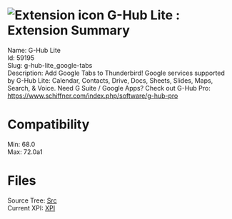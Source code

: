 # ![Extension icon](https://addons.thunderbird.net/user-media/addon_icons/59/59195-64.png?modified=1567791114) G-Hub Lite : Extension Summary

Name: G-Hub Lite  
Id: 59195  
Slug: g-hub-lite_google-tabs  
Description: Add Google Tabs to Thunderbird! Google services supported by G-Hub Lite: Calendar, Contacts, Drive, Docs, Sheets, Slides, Maps,  Search, &amp; Voice. Need G Suite / Google Apps? Check out G-Hub Pro: <a rel="nofollow" href="https://outgoing.prod.mozaws.net/v1/d90596d287ae5c40a7edf929bed474afafa19ef4c1cad7b50c60a4d3376f40ca/https%3A//www.schiffner.com/index.php/software/g-hub-pro">https://www.schiffner.com/index.php/software/g-hub-pro</a>
  

# Compatibility
Min: 68.0  
Max: 72.0a1  

# Files

Source Tree: [Src](C:/Dev/Thunderbird/ThunderKdB/xall/x68/59195-g-hub-lite_google-tabs/src)  
Current XPI: [XPI](C:/Dev/Thunderbird/ThunderKdB/xall/x68/59195-g-hub-lite_google-tabs/xpi)  




